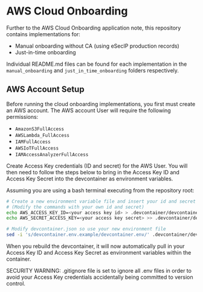# AWS Cloud Onboarding

Further to the AWS Cloud Onboarding application note, this repository contains
implementations for:

- Manual onboarding without CA (using eSecIP production records)
- Just-in-time onboarding

Individual README.md files can be found for each implementation in the
```manual_onboarding``` and ```just_in_time_onboarding``` folders respectively.

## AWS Account Setup

Before running the cloud onboarding implementations, you first must create an
AWS account. The AWS account User will require the following permissions:

- `AmazonS3FullAccess`
- `AWSLambda_FullAccess`
- `IAMFullAccess`
- `AWSIoTFullAccess`
- `IAMAccessAnalyzerFullAccess`

Create Access Key credentials (ID and secret) for the AWS User. You will then
need to follow the steps below to bring in the Access Key ID and Access Key
Secret into the devcontainer as environment variables.

Assuming you are using a bash terminal executing from the repository root:

```bash
# Create a new environment variable file and insert your id and secret
# (Modify the commands with your own id and secret)
echo AWS_ACCESS_KEY_ID=<your access key id> > .devcontainer/devcontainer.env
echo AWS_SECRET_ACCESS_KEY=<your access key secret> >> .devcontainer/devcontainer.env

# Modify devcontainer.json so use your new environment file
sed -i 's/devcontainer.env.example/devcontainer.env/' .devcontainer/devcontainer.json
```

When you rebuild the devcontainer, it will now automatically pull in your
Access Key ID and Access Key Secret as environment variables within the
container.

SECURITY WARNING: .gitignore file is set to ignore all .env files in order to
avoid your Access Key credentials accidentally being committed to version
control.
